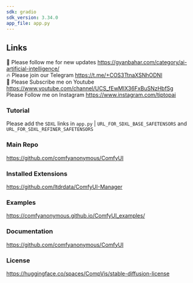 ```yaml
---
sdk: gradio
sdk_version: 3.34.0
app_file: app.py
---
```


## Links

🐣 Please follow me for new updates https://gyanbahar.com/category/ai-artificial-intelligence/ <br />
🔥 Please join our Telegram https://t.me/+COS3TtnaXSNhODNl <br />
🥳 Please Subscribe me on Youtube https://www.youtube.com/channel/UCS_fEwMIX36FxBuSNzHbfSg <br />
   Please Follow me on Instagram https://www.instagram.com/tiptopai <br />

### Tutorial
Please add the `SDXL` links in `app.py` | `URL_FOR_SDXL_BASE_SAFETENSORS` and `URL_FOR_SDXL_REFINER_SAFETENSORS`

### Main Repo
https://github.com/comfyanonymous/ComfyUI

### Installed Extensions
https://github.com/ltdrdata/ComfyUI-Manager

### Examples
https://comfyanonymous.github.io/ComfyUI_examples/

### Documentation
https://github.com/comfyanonymous/ComfyUI

### License
https://huggingface.co/spaces/CompVis/stable-diffusion-license
